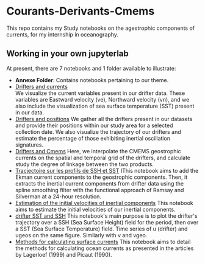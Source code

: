# Courants-Derivants-Cmems

This repo contains 
my Study notebooks on the agestrophic components of currents, for my internship in oceanography.

## Working in your own jupyterlab

At present, there are 7 notebooks and 1 folder available to illustrate:

- **Annexe Folder**: Contains notebooks pertaining to our theme.
- [Drifters and currents](1-dériveurs-courants-visualisations.ipynb)  
We visualize the current variables present in our drifter data. These variables are Eastward velocity (ve), Northward velocity (vn), and we also include the visualization of sea surface temperature (SST) present in our data.
- [Drifters and positions](2-drifters-positions.ipynb) 
We gather all the drifters present in our datasets and provide their positions within our study area for a selected collection date. We also visualize the trajectory of our drifters and estimate the percentage of those exhibiting inertial oscillation signatures.
- [Drifters and Cmems](3-interpolation-cmems-drifter.ipynb)
Here, we interpolate the CMEMS geostrophic currents on the spatial and temporal grid of the drifters, and calculate study the degree of linkage between the two products.
- [Tracjectoire sur les profils de SSH et SST](4-courant-combine-drifter-plus-cmems.ipynb) 
IThis notebook aims to add the Ekman current components to the geostrophic components. Then, it extracts the inertial current components from drifter data using the spline smoothing filter with the functional approach of Ramsay and Silverman at a 24-hour resolution.
- [Estimation of the initial velocities of inertial components](5-Estimation-of-u0-and-v0.ipynb)
This notebook aims to estimate the initial velocities of our inertial components.
- [drifter SST and SSH](6-Drifter-SSH-SST.ipynb)
This notebook's main purpose is to plot the drifter's trajectory over a SSH (Sea Surface Height) field for the period, then over a SST (Sea Surface Temperature) field. Time series of u (drifter) and ugeos on the same figure. Similarly with v and vgeo.
- [Methods for calculating surface currents](7-Estimation-of-u0-and-v0.ipynb)
This notebook aims to detail the methods for calculating ocean currents as presented in the articles by Lagerloef (1999) and Picaut (1990).




